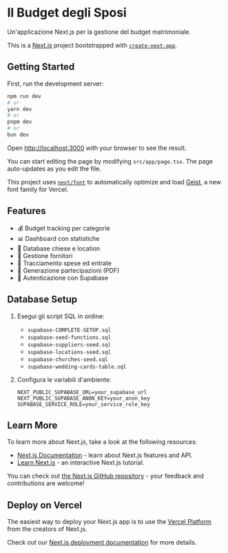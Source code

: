 # Il Budget degli Sposi

Un'applicazione Next.js per la gestione del budget matrimoniale.

This is a [Next.js](https://nextjs.org) project bootstrapped with [`create-next-app`](https://nextjs.org/docs/app/api-reference/cli/create-next-app).

## Getting Started

First, run the development server:

```bash
npm run dev
# or
yarn dev
# or
pnpm dev
# or
bun dev
```

Open [http://localhost:3000](http://localhost:3000) with your browser to see the result.

You can start editing the page by modifying `src/app/page.tsx`. The page auto-updates as you edit the file.

This project uses [`next/font`](https://nextjs.org/docs/app/building-your-application/optimizing/fonts) to automatically optimize and load [Geist](https://vercel.com/font), a new font family for Vercel.

## Features

- 💰 Budget tracking per categorie
- 📊 Dashboard con statistiche
- 🏰 Database chiese e location
- 🏢 Gestione fornitori
- 💸 Tracciamento spese ed entrate
- 💌 Generazione partecipazioni (PDF)
- 🔐 Autenticazione con Supabase

## Database Setup

1. Esegui gli script SQL in ordine:
   - `supabase-COMPLETE-SETUP.sql`
   - `supabase-seed-functions.sql`
   - `supabase-suppliers-seed.sql`
   - `supabase-locations-seed.sql`
   - `supabase-churches-seed.sql`
   - `supabase-wedding-cards-table.sql`

2. Configura le variabili d'ambiente:
   ```env
   NEXT_PUBLIC_SUPABASE_URL=your_supabase_url
   NEXT_PUBLIC_SUPABASE_ANON_KEY=your_anon_key
   SUPABASE_SERVICE_ROLE=your_service_role_key
   ```

## Learn More

To learn more about Next.js, take a look at the following resources:

- [Next.js Documentation](https://nextjs.org/docs) - learn about Next.js features and API.
- [Learn Next.js](https://nextjs.org/learn) - an interactive Next.js tutorial.

You can check out [the Next.js GitHub repository](https://github.com/vercel/next.js) - your feedback and contributions are welcome!

## Deploy on Vercel

The easiest way to deploy your Next.js app is to use the [Vercel Platform](https://vercel.com/new?utm_medium=default-template&filter=next.js&utm_source=create-next-app&utm_campaign=create-next-app-readme) from the creators of Next.js.

Check out our [Next.js deployment documentation](https://nextjs.org/docs/app/building-your-application/deploying) for more details.

